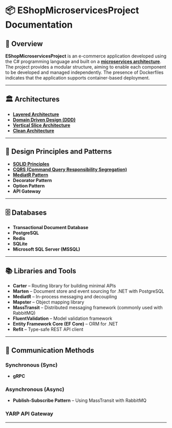 # 📦 EShopMicroservicesProject Documentation

## 📌 Overview

**EShopMicroservicesProject** is an e-commerce application developed using the C# programming language and built on a **[microservices architecture](https://github.com/tunahankilic48/DICTIONARY-SOZLUK/blob/main/ENGLISH/MicroserviceArchitecture.md)**. The project provides a modular structure, aiming to enable each component to be developed and managed independently. The presence of Dockerfiles indicates that the application supports container-based deployment.

---

## 🏛️ Architectures

- **[Layered Architecture](https://github.com/tunahankilic48/DICTIONARY-SOZLUK/blob/main/ENGLISH/LayeredArchitecture.md)**
- **[Domain Driven Design (DDD)](https://github.com/tunahankilic48/DICTIONARY-SOZLUK/blob/main/ENGLISH/DomainDrivenDesign.md)**
- **[Vertical Slice Architecture](https://github.com/tunahankilic48/DICTIONARY-SOZLUK/blob/main/ENGLISH/VerticalSliceArchitecture.md)**
- **[Clean Architecture](https://github.com/tunahankilic48/DICTIONARY-SOZLUK/blob/main/ENGLISH/CleanArchitecture.md)**

---

## 🧩 Design Principles and Patterns

- **[SOLID Principles](https://github.com/tunahankilic48/DICTIONARY-SOZLUK/blob/main/ENGLISH/SOLIDPrinciples.md)**
- **[CQRS (Command Query Responsibility Segregation)](https://github.com/tunahankilic48/DICTIONARY-SOZLUK/blob/main/ENGLISH/CQRS.md)**
- **[MediatR Pattern](https://github.com/tunahankilic48/DICTIONARY-SOZLUK/blob/main/ENGLISH/MediatRPattern.md)**
- **Decorator Pattern**
- **Option Pattern**
- **API Gateway**

---

## 🗄️ Databases

- **Transactional Document Database**
- **PostgreSQL**
- **Redis**
- **SQLite**
- **Microsoft SQL Server (MSSQL)**

---

## 📚 Libraries and Tools

- **Carter** – Routing library for building minimal APIs  
- **Marten** – Document store and event sourcing for .NET with PostgreSQL  
- **MediatR** – In-process messaging and decoupling  
- **Mapster** – Object mapping library  
- **MassTransit** – Distributed messaging framework (commonly used with RabbitMQ)  
- **FluentValidation** – Model validation framework  
- **Entity Framework Core (EF Core)** – ORM for .NET  
- **Refit** – Type-safe REST API client  

---

## 🔌 Communication Methods

### Synchronous (Sync)

- **gRPC**

### Asynchronous (Async)

- **Publish-Subscribe Pattern** – Using MassTransit with RabbitMQ

### YARP API Gateway
---
